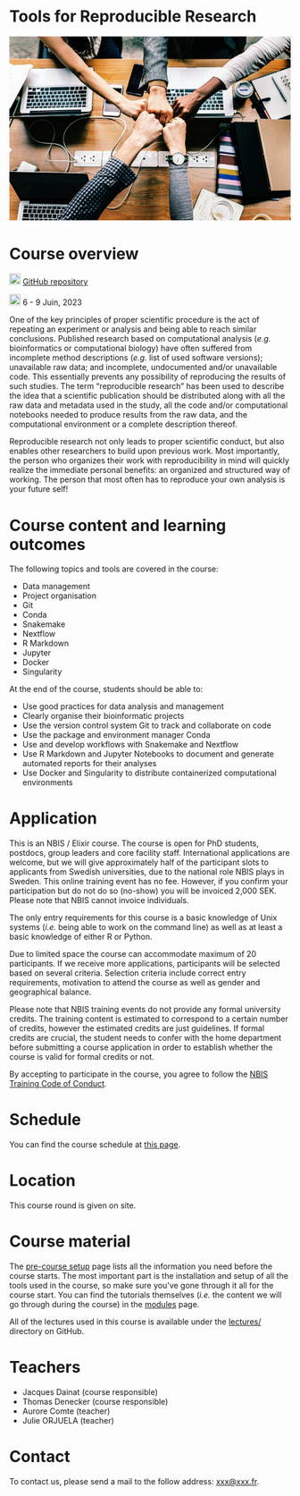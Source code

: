 # Tools for Reproducible Research

![](images/achievement-agreement-arms-1068523.jpg)

# Course overview

<img src="https://www.svgrepo.com/show/305241/github.svg"
    width="20" height="20"/>
    [GitHub repository]( https://github.com/Juke34/workshop-reproducible-research/)

<img src="https://www.svgrepo.com/show/20800/event-date-and-time-symbol.svg"
    width="20" height="20"/>
    6 - 9 Juin, 2023

One of the key principles of proper scientific procedure is the act of
repeating an experiment or analysis and being able to reach similar
conclusions. Published research based on computational analysis (*e.g.*
bioinformatics or computational biology) have often suffered from incomplete
method descriptions (*e.g.* list of used software versions); unavailable raw
data; and incomplete, undocumented and/or unavailable code. This essentially
prevents any possibility of reproducing the results of such studies. The term
“reproducible research” has been used to describe the idea that a scientific
publication should be distributed along with all the raw data and metadata used
in the study, all the code and/or computational notebooks needed to produce
results from the raw data, and the computational environment or a complete
description thereof.

Reproducible research not only leads to proper scientific conduct, but also
enables other researchers to build upon previous work. Most importantly, the
person who organizes their work with reproducibility in mind will quickly
realize the immediate personal benefits: an organized and structured way of
working. The person that most often has to reproduce your own analysis is your
future self!

# Course content and learning outcomes

The following topics and tools are covered in the course:

* Data management
* Project organisation
* Git
* Conda
* Snakemake
* Nextflow
* R Markdown
* Jupyter
* Docker
* Singularity

At the end of the course, students should be able to:

* Use good practices for data analysis and management
* Clearly organise their bioinformatic projects
* Use the version control system Git to track and collaborate on code
* Use the package and environment manager Conda
* Use and develop workflows with Snakemake and Nextflow
* Use R Markdown and Jupyter Notebooks to document and generate automated
  reports for their analyses
* Use Docker and Singularity to distribute containerized computational
  environments

# Application

This is an NBIS / Elixir course. The course is open for PhD students, postdocs,
group leaders and core facility staff. International applications are welcome,
but we will give approximately half of the participant slots to applicants from
Swedish universities, due to the national role NBIS plays in Sweden. This
online training event has no fee. However, if you confirm your participation
but do not do so (no-show) you will be invoiced 2,000 SEK. Please note that NBIS
cannot invoice individuals.

The only entry requirements for this course is a basic knowledge of Unix systems
(*i.e.* being able to work on the command line) as well as at least a basic
knowledge of either R or Python.

Due to limited space the course can accommodate maximum of 20 participants. If
we receive more applications, participants will be selected based on several
criteria. Selection criteria include correct entry requirements, motivation to
attend the course as well as gender and geographical balance.

Please note that NBIS training events do not provide any formal university
credits. The training content is estimated to correspond to a certain number of
credits, however the estimated credits are just guidelines. If formal credits
are crucial, the student needs to confer with the home department before
submitting a course application in order to establish whether the course is
valid for formal credits or not.

By accepting to participate in the course, you agree to follow the [NBIS
Training Code of Conduct](COURSE_ID/pages/code-of-conduct).

# Schedule

You can find the course schedule at [this page](https://pages/schedule).

# Location

This course round is given on site.

# Course material

The [pre-course setup](https://pages/pre-course-setup)
page lists all the information you need before the course starts. The most
important part is the installation and setup of all the tools used in the
course, so make sure you've gone through it all for the course start. You can
find the tutorials themselves (*i.e.* the content we will go through during the
course) in the [modules](https://modules)
page.

All of the lectures used in this course is available under the
[lectures/](https://github.com/Juke34/workshop-reproducible-research/tree/main/lectures)
directory on GitHub.

# Teachers

* Jacques Dainat (course responsible)
* Thomas Denecker (course responsible)
* Aurore Comte (teacher)
* Julie ORJUELA (teacher)

# Contact

To contact us, please send a mail to the follow address: [xxx@xxx.fr](mailto:xxx@xxx.fr).
